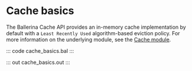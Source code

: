 # Cache basics

The Ballerina Cache API provides an in-memory cache implementation by default with a
`Least Recently Used` algorithm-based eviction policy.
For more information on the underlying module,
see the [Cache module](https://lib.ballerina.io/ballerina/cache/latest/).

::: code cache_basics.bal :::

::: out cache_basics.out :::